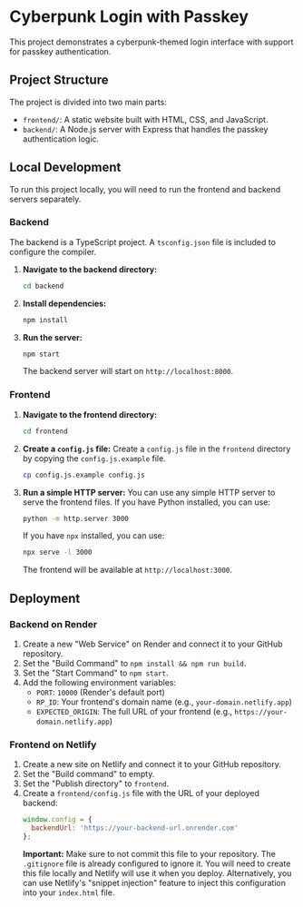 # Cyberpunk Login with Passkey

This project demonstrates a cyberpunk-themed login interface with support for passkey authentication.

## Project Structure

The project is divided into two main parts:

-   `frontend/`: A static website built with HTML, CSS, and JavaScript.
-   `backend/`: A Node.js server with Express that handles the passkey authentication logic.

## Local Development

To run this project locally, you will need to run the frontend and backend servers separately.

### Backend

The backend is a TypeScript project. A `tsconfig.json` file is included to configure the compiler.

1.  **Navigate to the backend directory:**
    ```bash
    cd backend
    ```

2.  **Install dependencies:**
    ```bash
    npm install
    ```

3.  **Run the server:**
    ```bash
    npm start
    ```

    The backend server will start on `http://localhost:8000`.

### Frontend

1.  **Navigate to the frontend directory:**
    ```bash
    cd frontend
    ```

2.  **Create a `config.js` file:**
    Create a `config.js` file in the `frontend` directory by copying the `config.js.example` file.
    ```bash
    cp config.js.example config.js
    ```

3.  **Run a simple HTTP server:**
    You can use any simple HTTP server to serve the frontend files. If you have Python installed, you can use:
    ```bash
    python -m http.server 3000
    ```
    If you have `npx` installed, you can use:
    ```bash
    npx serve -l 3000
    ```

    The frontend will be available at `http://localhost:3000`.

## Deployment

### Backend on Render

1.  Create a new "Web Service" on Render and connect it to your GitHub repository.
2.  Set the "Build Command" to `npm install && npm run build`.
3.  Set the "Start Command" to `npm start`.
4.  Add the following environment variables:
    -   `PORT`: `10000` (Render's default port)
    -   `RP_ID`: Your frontend's domain name (e.g., `your-domain.netlify.app`)
    -   `EXPECTED_ORIGIN`: The full URL of your frontend (e.g., `https://your-domain.netlify.app`)

### Frontend on Netlify

1.  Create a new site on Netlify and connect it to your GitHub repository.
2.  Set the "Build command" to empty.
3.  Set the "Publish directory" to `frontend`.
4.  Create a `frontend/config.js` file with the URL of your deployed backend:
    ```javascript
    window.config = {
      backendUrl: 'https://your-backend-url.onrender.com'
    };
    ```
    **Important:** Make sure to not commit this file to your repository. The `.gitignore` file is already configured to ignore it. You will need to create this file locally and Netlify will use it when you deploy. Alternatively, you can use Netlify's "snippet injection" feature to inject this configuration into your `index.html` file.
